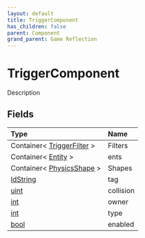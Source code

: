```yaml
---
layout: default
title: TriggerComponent
has_children: false
parent: Component
grand_parent: Game Reflection
---
```

# TriggerComponent
Description 

## Fields

| Type | Name |
|:----------|:--------------|
| Container< [TriggerFilter](/riftbreaker-wiki/docs/game-reflection/components/trigger_filter/) > | Filters |
| Container< [Entity](/riftbreaker-wiki/docs/game-reflection/classes/entity/) > | ents |
| Container< [PhysicsShape](/riftbreaker-wiki/docs/game-reflection/classes/physics_shape/) > | Shapes |
| [IdString](/riftbreaker-wiki/docs/game-reflection/components/id_string/) | tag |
| [uint](/riftbreaker-wiki/docs/game-reflection/components/uint/) | collision |
| [int](/riftbreaker-wiki/docs/game-reflection/enums/int/) | owner |
| [int](/riftbreaker-wiki/docs/game-reflection/enums/int/) | type |
| [bool](/riftbreaker-wiki/docs/game-reflection/components/bool/) | enabled |

